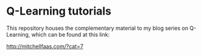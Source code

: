 # Q-Learning tutorials
This repository houses the complementary material to my blog series on Q-Learning, which can be found at this link:

http://mitchellfaas.com/?cat=7
